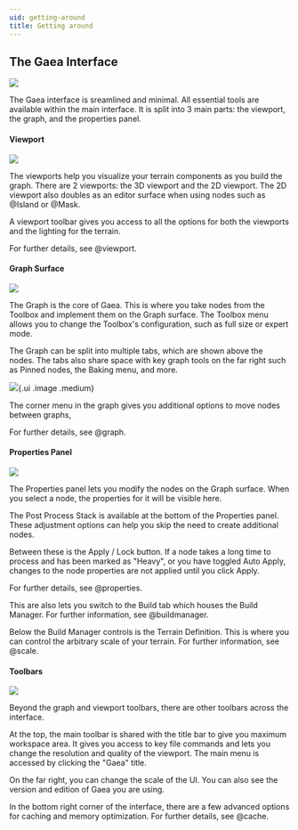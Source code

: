 ```yaml
---
uid: getting-around
title: Getting around
---
```


## The Gaea Interface

![](/images/ui/ui-intro-large.webp)

The Gaea interface is sreamlined and minimal. All essential tools are available within the main interface. It is split into 3 main parts: the viewport, the graph, and the properties panel.

#### Viewport

![](/images/ui/ui-intro-granular-viewport.webp)

The viewports help you visualize your terrain components as you build the graph. There are 2 viewports: the 3D viewport and the 2D viewport. The 2D viewport also doubles as an editor surface when using nodes such as @Island or @Mask.

A viewport toolbar gives you access to all the options for both the viewports and the lighting for the terrain.

For further details, see @viewport.

#### Graph Surface

![](/images/ui/ui-intro-granular-graph.webp)

The Graph is the core of Gaea. This is where you take nodes from the Toolbox and implement them on the Graph surface. The Toolbox menu allows you to change the Toolbox's configuration, such as full size or expert mode.

The Graph can be split into multiple tabs, which are shown above the nodes. The tabs also share space with key graph tools on the far right such as Pinned nodes, the Baking menu, and more.

![](/images/ui/graph-menu.webp){.ui .image .medium}

The corner menu in the graph gives you additional options to move nodes between graphs, 

For further details, see @graph.

#### Properties Panel

![](/images/ui/ui-intro-granular-properties.webp)

The Properties panel lets you modify the nodes on the Graph surface. When you select a node, the properties for it will be visible here.

The Post Process Stack is available at the bottom of the Properties panel. These adjustment options can help you skip the need to create additional nodes.

Between these is the Apply / Lock button. If a node takes a long time to process and has been marked as "Heavy", or you have toggled Auto Apply, changes to the node properties are not applied until you click Apply.

For further details, see @properties.

This are also lets you switch to the Build tab which houses the Build Manager. For further information, see @buildmanager.

Below the Build Manager controls is the Terrain Definition. This is where you can control the arbitrary scale of your terrain. For further information, see @scale.


#### Toolbars

![](/images/ui/ui-intro-granular-toolbars.webp)

Beyond the graph and viewport toolbars, there are other toolbars across the interface.

At the top, the main toolbar is shared with the title bar to give you maximum workspace area. It gives you access to key file commands and lets you change the resolution and quality of the viewport. The main menu is accessed by clicking the "Gaea" title.

On the far right, you can change the scale of the UI. You can also see the version and edition of Gaea you are using.

In the bottom right corner of the interface, there are a few advanced options for caching and memory optimization. For further details, see @cache.